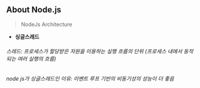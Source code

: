 ## About Node.js
> NodeJs Architecture
+ **싱글스레드**    
###### 스레드: 프로세스가 할당받은 자원을 이용하는 실행 흐름의 단위 (프로세스 내에서 동작되는 여러 실행의 흐름)    
###### node js가 싱글스레드인 이유: 이벤트 루프 기반의 비동기성의 성능이 더 좋음  


